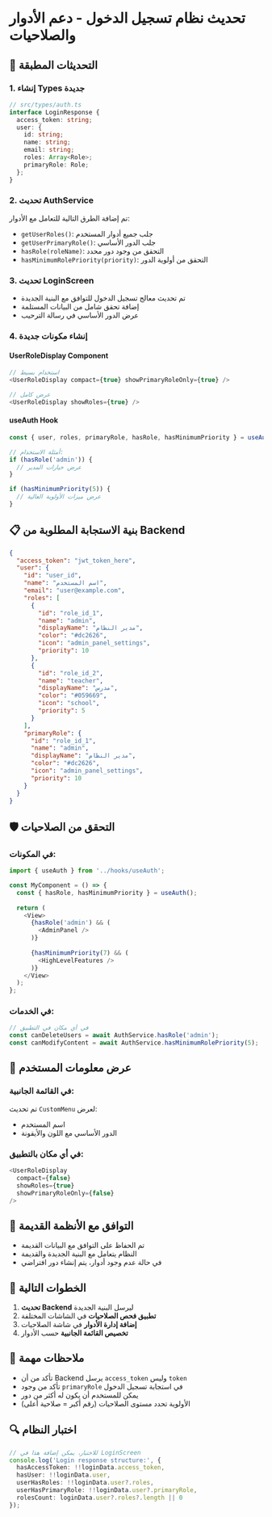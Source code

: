 # تحديث نظام تسجيل الدخول - دعم الأدوار والصلاحيات

## 🔄 **التحديثات المطبقة**

### **1. إنشاء Types جديدة**
```typescript
// src/types/auth.ts
interface LoginResponse {
  access_token: string;
  user: {
    id: string;
    name: string;
    email: string;
    roles: Array<Role>;
    primaryRole: Role;
  };
}
```

### **2. تحديث AuthService**
تم إضافة الطرق التالية للتعامل مع الأدوار:
- `getUserRoles()`: جلب جميع أدوار المستخدم
- `getUserPrimaryRole()`: جلب الدور الأساسي
- `hasRole(roleName)`: التحقق من وجود دور محدد
- `hasMinimumRolePriority(priority)`: التحقق من أولوية الدور

### **3. تحديث LoginScreen**
- تم تحديث معالج تسجيل الدخول للتوافق مع البنية الجديدة
- إضافة تحقق شامل من البيانات المستلمة
- عرض الدور الأساسي في رسالة الترحيب

### **4. إنشاء مكونات جديدة**

#### **UserRoleDisplay Component**
```typescript
// استخدام بسيط
<UserRoleDisplay compact={true} showPrimaryRoleOnly={true} />

// عرض كامل
<UserRoleDisplay showRoles={true} />
```

#### **useAuth Hook**
```typescript
const { user, roles, primaryRole, hasRole, hasMinimumPriority } = useAuth();

// أمثلة الاستخدام:
if (hasRole('admin')) {
  // عرض خيارات المدير
}

if (hasMinimumPriority(5)) {
  // عرض ميزات الأولوية العالية
}
```

## 📋 **بنية الاستجابة المطلوبة من Backend**

```json
{
  "access_token": "jwt_token_here",
  "user": {
    "id": "user_id",
    "name": "اسم المستخدم",
    "email": "user@example.com",
    "roles": [
      {
        "id": "role_id_1",
        "name": "admin",
        "displayName": "مدير النظام",
        "color": "#dc2626",
        "icon": "admin_panel_settings",
        "priority": 10
      },
      {
        "id": "role_id_2", 
        "name": "teacher",
        "displayName": "مدرس",
        "color": "#059669",
        "icon": "school",
        "priority": 5
      }
    ],
    "primaryRole": {
      "id": "role_id_1",
      "name": "admin", 
      "displayName": "مدير النظام",
      "color": "#dc2626",
      "icon": "admin_panel_settings",
      "priority": 10
    }
  }
}
```

## 🛡️ **التحقق من الصلاحيات**

### **في المكونات:**
```typescript
import { useAuth } from '../hooks/useAuth';

const MyComponent = () => {
  const { hasRole, hasMinimumPriority } = useAuth();
  
  return (
    <View>
      {hasRole('admin') && (
        <AdminPanel />
      )}
      
      {hasMinimumPriority(7) && (
        <HighLevelFeatures />
      )}
    </View>
  );
};
```

### **في الخدمات:**
```typescript
// في أي مكان في التطبيق
const canDeleteUsers = await AuthService.hasRole('admin');
const canModifyContent = await AuthService.hasMinimumRolePriority(5);
```

## 🎨 **عرض معلومات المستخدم**

### **في القائمة الجانبية:**
تم تحديث `CustomMenu` لعرض:
- اسم المستخدم
- الدور الأساسي مع اللون والأيقونة

### **في أي مكان بالتطبيق:**
```typescript
<UserRoleDisplay 
  compact={false} 
  showRoles={true} 
  showPrimaryRoleOnly={false} 
/>
```

## 🔧 **التوافق مع الأنظمة القديمة**

- تم الحفاظ على التوافق مع البيانات القديمة
- النظام يتعامل مع البنية الجديدة والقديمة
- في حالة عدم وجود أدوار، يتم إنشاء دور افتراضي

## 🚀 **الخطوات التالية**

1. **تحديث Backend** ليرسل البنية الجديدة
2. **تطبيق فحص الصلاحيات** في الشاشات المختلفة
3. **إضافة إدارة الأدوار** في شاشة الصلاحيات
4. **تخصيص القائمة الجانبية** حسب الأدوار

## 📝 **ملاحظات مهمة**

- تأكد من أن Backend يرسل `access_token` وليس `token`
- تأكد من وجود `primaryRole` في استجابة تسجيل الدخول
- يمكن للمستخدم أن يكون له أكثر من دور
- الأولوية تحدد مستوى الصلاحيات (رقم أكبر = صلاحية أعلى)

## 🔍 **اختبار النظام**

```typescript
// للاختبار، يمكن إضافة هذا في LoginScreen
console.log('Login response structure:', {
  hasAccessToken: !!loginData.access_token,
  hasUser: !!loginData.user,
  userHasRoles: !!loginData.user?.roles,
  userHasPrimaryRole: !!loginData.user?.primaryRole,
  rolesCount: loginData.user?.roles?.length || 0
});
```
